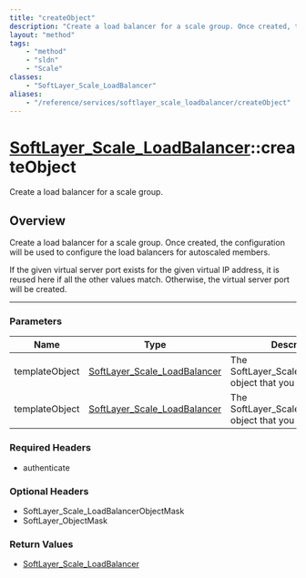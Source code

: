 ```yaml
---
title: "createObject"
description: "Create a load balancer for a scale group. Once created, the configuration will be used to configure the load balancers f... "
layout: "method"
tags:
    - "method"
    - "sldn"
    - "Scale"
classes:
    - "SoftLayer_Scale_LoadBalancer"
aliases:
    - "/reference/services/softlayer_scale_loadbalancer/createObject"
---
```

# [SoftLayer_Scale_LoadBalancer](/reference/services/SoftLayer_Scale_LoadBalancer)::createObject


Create a load balancer for a scale group. 


## Overview 
Create a load balancer for a scale group. Once created, the configuration will be used to configure the load balancers for autoscaled members. 

If the given virtual server port exists for the given virtual IP address, it is reused here if all the other values match. Otherwise, the virtual server port will be created. 

-----

### Parameters 
|Name | Type | Description |
| --- | --- | --- |
|templateObject| <a href='/reference/datatypes/SoftLayer_Scale_LoadBalancer'>SoftLayer_Scale_LoadBalancer </a>| The SoftLayer_Scale_LoadBalancer object that you wish to create.|
|templateObject| <a href='/reference/datatypes/SoftLayer_Scale_LoadBalancer'>SoftLayer_Scale_LoadBalancer </a>| The SoftLayer_Scale_LoadBalancer object that you wish to create.|


### Required Headers
* authenticate


### Optional Headers
* SoftLayer_Scale_LoadBalancerObjectMask
* SoftLayer_ObjectMask

### Return Values
* <a href='/reference/datatypes/SoftLayer_Scale_LoadBalancer'>SoftLayer_Scale_LoadBalancer </a>




